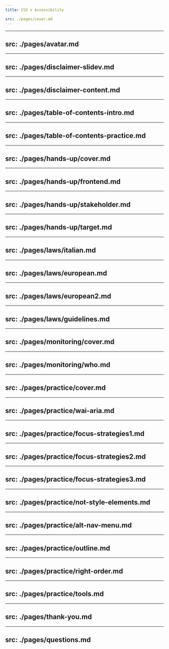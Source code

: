 ```yaml
---
title: CSS x Accessibility

src: ./pages/cover.md
---
```


---
src: ./pages/avatar.md
---

---
src: ./pages/disclaimer-slidev.md
---

---
src: ./pages/disclaimer-content.md
---

---
src: ./pages/table-of-contents-intro.md
---

---
src: ./pages/table-of-contents-practice.md
---

---
src: ./pages/hands-up/cover.md
---

---
src: ./pages/hands-up/frontend.md
---

---
src: ./pages/hands-up/stakeholder.md
---

---
src: ./pages/hands-up/target.md
---

---
src: ./pages/laws/italian.md
---

---
src: ./pages/laws/european.md
---

---
src: ./pages/laws/european2.md
---

---
src: ./pages/laws/guidelines.md
---

---
src: ./pages/monitoring/cover.md
---
---
src: ./pages/monitoring/who.md
---

---
src: ./pages/practice/cover.md
---

---
src: ./pages/practice/wai-aria.md
---

---
src: ./pages/practice/focus-strategies1.md
---

---
src: ./pages/practice/focus-strategies2.md
---

---
src: ./pages/practice/focus-strategies3.md
---

---
src: ./pages/practice/not-style-elements.md
---

---
src: ./pages/practice/alt-nav-menu.md
---

---
src: ./pages/practice/outline.md
---

---
src: ./pages/practice/right-order.md
---

---
src: ./pages/practice/tools.md
---

---
src: ./pages/thank-you.md
---

---
src: ./pages/questions.md
---